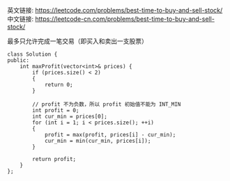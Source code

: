 英文链接: https://leetcode.com/problems/best-time-to-buy-and-sell-stock/  
中文链接: https://leetcode-cn.com/problems/best-time-to-buy-and-sell-stock/

最多只允许完成一笔交易（即买入和卖出一支股票）

```
class Solution {
public:
	int maxProfit(vector<int>& prices) {
		if (prices.size() < 2)
		{
			return 0;
		}

		// profit 不为负数，所以 profit 初始值不能为 INT_MIN
		int profit = 0;
		int cur_min = prices[0];
		for (int i = 1; i < prices.size(); ++i)
		{
			profit = max(profit, prices[i] - cur_min);
			cur_min = min(cur_min, prices[i]);
		}

		return profit;
	}
};
```
